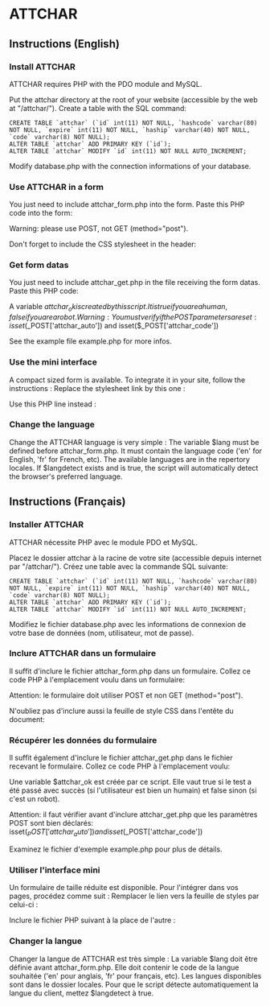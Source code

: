 # ATTCHAR
## Instructions (English)
### Install ATTCHAR
ATTCHAR requires PHP with the PDO module and MySQL.

Put the attchar directory at the root of your website (accessible by the web at "/attchar/").
Create a table with the SQL command:

	CREATE TABLE `attchar` (`id` int(11) NOT NULL, `hashcode` varchar(80) NOT NULL, `expire` int(11) NOT NULL, `haship` varchar(40) NOT NULL, `code` varchar(8) NOT NULL);
	ALTER TABLE `attchar` ADD PRIMARY KEY (`id`);
	ALTER TABLE `attchar` MODIFY `id` int(11) NOT NULL AUTO_INCREMENT;

Modify database.php with the connection informations of your database.

### Use ATTCHAR in a form
You just need to include attchar_form.php into the form.
Paste this PHP code into the form:
	<?php include($_SERVER['DOCUMENT_ROOT'].'/attchar/attchar_form.php'); ?>

Warning: please use POST, not GET (method="post").

Don't forget to include the CSS stylesheet in the header:
	<link rel="stylesheet" href="/attchar/attchar.css" />

### Get form datas
You just need to include attchar_get.php in the file receiving the form datas.
Paste this PHP code:
	<?php include($_SERVER['DOCUMENT_ROOT'].'/attchar/attchar_get.php'); ?>

A variable $attchar_ok is created by this script.
It is true if you are a human, false if you are a robot.
Warning: You must verify if the POST parameters are set:
	isset($_POST['attchar_auto']) and isset($_POST['attchar_code'])

See the example file example.php for more infos.

### Use the mini interface
A compact sized form is available. To integrate it in your site, follow the instructions :
Replace the stylesheet link by this one :
	<link rel="stylesheet" href="/attchar/attchar_mini.css" />

Use this PHP line instead :
	<?php include($_SERVER['DOCUMENT_ROOT'].'/attchar/attchar_mini_form.php'); ?>

### Change the language
Change the ATTCHAR language is very simple :
The variable $lang must be defined before attchar_form.php. It must contain the language code ('en' for English, 'fr' for French, etc).
The available languages are in the repertory locales.
If $langdetect exists and is true, the script will automatically detect the browser's preferred language.

## Instructions (Français)
### Installer ATTCHAR
ATTCHAR nécessite PHP avec le module PDO et MySQL.

Placez le dossier attchar à la racine de votre site (accessible depuis internet par "/attchar/").
Créez une table avec la commande SQL suivante:

	CREATE TABLE `attchar` (`id` int(11) NOT NULL, `hashcode` varchar(80) NOT NULL, `expire` int(11) NOT NULL, `haship` varchar(40) NOT NULL, `code` varchar(8) NOT NULL);
	ALTER TABLE `attchar` ADD PRIMARY KEY (`id`);
	ALTER TABLE `attchar` MODIFY `id` int(11) NOT NULL AUTO_INCREMENT;

Modifiez le fichier database.php avec les informations de connexion de votre base de données (nom, utilisateur, mot de passe).

### Inclure ATTCHAR dans un formulaire
Il suffit d'inclure le fichier attchar_form.php dans un formulaire.
Collez ce code PHP à l'emplacement voulu dans un formulaire:
	<?php include($_SERVER['DOCUMENT_ROOT'].'/attchar/attchar_form.php'); ?>

Attention: le formulaire doit utiliser POST et non GET (method="post").

N'oubliez pas d'inclure aussi la feuille de style CSS dans l'entête du document:
	<link rel="stylesheet" href="/attchar/attchar.css" />

### Récupérer les données du formulaire
Il suffit également d'inclure le fichier attchar_get.php dans le fichier recevant le formulaire.
Collez ce code PHP à l'emplacement voulu:
	<?php include($_SERVER['DOCUMENT_ROOT'].'/attchar/attchar_get.php'); ?>

Une variable $attchar_ok est créée par ce script.
Elle vaut true si le test a été passé avec succès (si l'utilisateur est bien un humain) et false sinon (si c'est un robot).

Attention: il faut vérifier avant d'inclure attchar_get.php que les paramètres POST sont bien déclarés:
	isset($_POST['attchar_auto']) and isset($_POST['attchar_code'])

Examinez le fichier d'exemple example.php pour plus de détails.

### Utiliser l'interface mini
Un formulaire de taille réduite est disponible. Pour l'intégrer dans vos pages, procédez comme suit :
Remplacer le lien vers la feuille de styles par celui-ci :
	<link rel="stylesheet" href="/attchar/attchar_mini.css" />

Inclure le fichier PHP suivant à la place de l'autre :
	<?php include($_SERVER['DOCUMENT_ROOT'].'/attchar/attchar_mini_form.php'); ?>

### Changer la langue
Changer la langue de ATTCHAR est très simple :
La variable $lang doit être définie avant attchar_form.php. Elle doit contenir le code de la langue souhaitée ('en' pour anglais, 'fr' pour français, etc).
Les langues disponibles sont dans le dossier locales.
Pour que le script détecte automatiquement la langue du client, mettez $langdetect à true.
